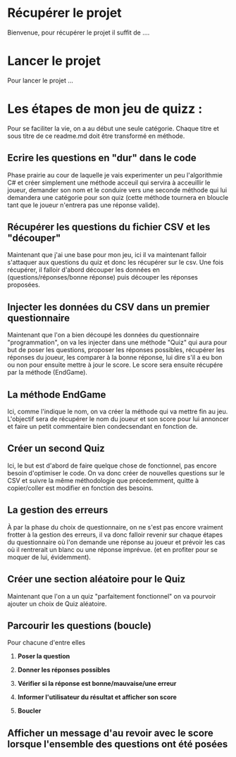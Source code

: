 ﻿# Récupérer le projet

Bienvenue, pour récupérer le projet il suffit de ....

# Lancer le projet 

Pour lancer le projet ...

# Les étapes de mon jeu de quizz :

Pour se faciliter la vie, on a au début une seule catégorie. Chaque titre et sous titre de ce readme.md doit être transformé en méthode.

## Ecrire les questions en "dur" dans le code

Phase prairie au cour de laquelle je vais experimenter un peu l'algorithmie C# et créer simplement une méthode acceuil qui servira à acceuillir le
joueur, demander son nom et le conduire vers une seconde méthode qui lui demandera une catégorie pour son quiz (cette méthode tournera en bloucle
tant que le joueur n'entrera pas une réponse valide).

## Récupérer les questions du fichier CSV et les "découper"

Maintenant que j'ai une base pour mon jeu, ici il va maintenant falloir s'attaquer aux questions du quiz et donc les récupérer sur le csv. Une fois
récupérer, il falloir d'abord découper les données en (questions/réponses/bonne réponse) puis découper les réponses proposées.

## Injecter les données du CSV dans un premier questionnaire

Maintenant que l'on a bien découpé les données du questionnaire "programmation", on va les injecter dans une méthode "Quiz" qui aura pour but de poser
les questions, proposer les réponses possibles, récupérer les réponses du joueur, les comparer à la bonne réponse, lui dire s'il a eu bon ou non pour
ensuite mettre à jour le score. Le score sera ensuite récupére par la méthode (EndGame). 

## La méthode EndGame

Ici, comme l'indique le nom, on va créer la méthode qui va mettre fin au jeu. L'objectif sera de récupérer le nom du joueur et son score pour lui
annoncer et faire un petit commentaire bien condecsendant en fonction de. 

## Créer un second Quiz

Ici, le but est d'abord de faire quelque chose de fonctionnel, pas encore besoin d'optimiser le code. On va donc créer de nouvelles questions sur
le CSV et suivre la même méthodologie que précedemment, quitte à copier/coller est modifier en fonction des besoins.

## La gestion des erreurs

À par la phase du choix de questionnaire, on ne s'est pas encore vraiment frotter à la gestion des erreurs, il va donc falloir revenir sur chaque
étapes du questionnaire où l'on demande une réponse au joueur et prévoir les cas où il rentrerait un blanc ou une réponse imprévue. (et en profiter
pour se moquer de lui, évidemment).

## Créer une section aléatoire pour le Quiz

Maintenant que l'on a un quiz "parfaitement fonctionnel" on va pourvoir ajouter un choix de Quiz aléatoire.

## Parcourir les questions (boucle)
Pour chacune d'entre elles
1. **Poser la question**

2. **Donner les réponses possibles**

3. **Vérifier si la réponse est bonne/mauvaise/une erreur**

4. **Informer l'utilisateur du résultat et afficher son score**

5. **Boucler**

## Afficher un message d'au revoir avec le score lorsque l'ensemble des questions ont été posées
